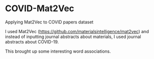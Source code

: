 # COVID-Mat2Vec
Applying Mat2Vec to COVID papers dataset

I used Mat2Vec (https://github.com/materialsintelligence/mat2vec) and instead of inputting journal abstracts about materials, I used journal abstracts about COVID-19.

This brought up some interesting word associations.
